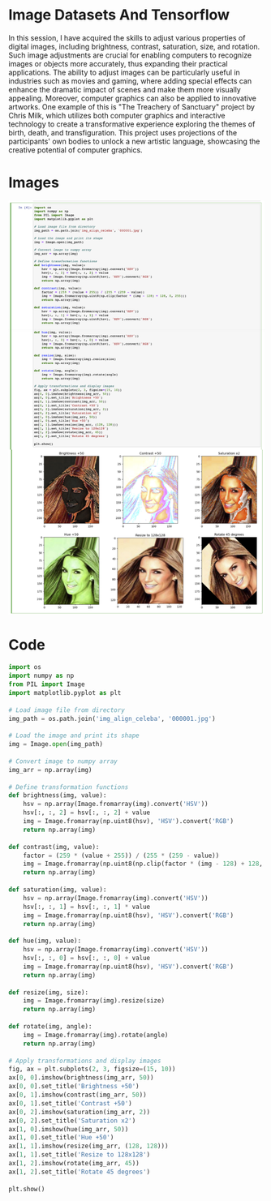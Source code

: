 # Image Datasets And Tensorflow

####
In this session, I have acquired the skills to adjust various properties of digital images, including brightness, contrast, saturation, size, and rotation. Such image adjustments are crucial for enabling computers to recognize images or objects more accurately, thus expanding their practical applications. The ability to adjust images can be particularly useful in industries such as movies and gaming, where adding special effects can enhance the dramatic impact of scenes and make them more visually appealing. Moreover, computer graphics can also be applied to innovative artworks. One example of this is "The Treachery of Sanctuary" project by Chris Milk, which utilizes both computer graphics and interactive technology to create a transformative experience exploring the themes of birth, death, and transfiguration. This project uses projections of the participants' own bodies to unlock a new artistic language, showcasing the creative potential of computer graphics.

# Images
![Screenshot of my Jupyter Notebook](https://github.com/HanHsunShih/Coding-Two-Submission/blob/main/screenshotOfTenserflow.jpg)

# Code
```Python
import os
import numpy as np
from PIL import Image
import matplotlib.pyplot as plt

# Load image file from directory
img_path = os.path.join('img_align_celeba', '000001.jpg')

# Load the image and print its shape
img = Image.open(img_path)

# Convert image to numpy array
img_arr = np.array(img)

# Define transformation functions
def brightness(img, value):
    hsv = np.array(Image.fromarray(img).convert('HSV'))
    hsv[:, :, 2] = hsv[:, :, 2] + value
    img = Image.fromarray(np.uint8(hsv), 'HSV').convert('RGB')
    return np.array(img)

def contrast(img, value):
    factor = (259 * (value + 255)) / (255 * (259 - value))
    img = Image.fromarray(np.uint8(np.clip(factor * (img - 128) + 128, 0, 255)))
    return np.array(img)

def saturation(img, value):
    hsv = np.array(Image.fromarray(img).convert('HSV'))
    hsv[:, :, 1] = hsv[:, :, 1] * value
    img = Image.fromarray(np.uint8(hsv), 'HSV').convert('RGB')
    return np.array(img)

def hue(img, value):
    hsv = np.array(Image.fromarray(img).convert('HSV'))
    hsv[:, :, 0] = hsv[:, :, 0] + value
    img = Image.fromarray(np.uint8(hsv), 'HSV').convert('RGB')
    return np.array(img)

def resize(img, size):
    img = Image.fromarray(img).resize(size)
    return np.array(img)

def rotate(img, angle):
    img = Image.fromarray(img).rotate(angle)
    return np.array(img)

# Apply transformations and display images
fig, ax = plt.subplots(2, 3, figsize=(15, 10))
ax[0, 0].imshow(brightness(img_arr, 50))
ax[0, 0].set_title('Brightness +50')
ax[0, 1].imshow(contrast(img_arr, 50))
ax[0, 1].set_title('Contrast +50')
ax[0, 2].imshow(saturation(img_arr, 2))
ax[0, 2].set_title('Saturation x2')
ax[1, 0].imshow(hue(img_arr, 50))
ax[1, 0].set_title('Hue +50')
ax[1, 1].imshow(resize(img_arr, (128, 128)))
ax[1, 1].set_title('Resize to 128x128')
ax[1, 2].imshow(rotate(img_arr, 45))
ax[1, 2].set_title('Rotate 45 degrees')

plt.show()
```
